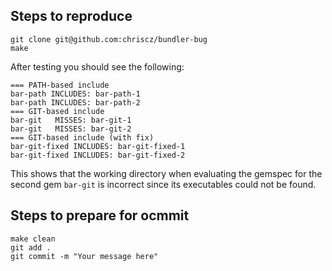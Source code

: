 ## Steps to reproduce
```
git clone git@github.com:chriscz/bundler-bug
make
```

After testing you should see the following:

```
=== PATH-based include
bar-path INCLUDES: bar-path-1
bar-path INCLUDES: bar-path-2
=== GIT-based include
bar-git   MISSES: bar-git-1
bar-git   MISSES: bar-git-2
=== GIT-based include (with fix)
bar-git-fixed INCLUDES: bar-git-fixed-1
bar-git-fixed INCLUDES: bar-git-fixed-2
```

This shows that the working directory when evaluating the gemspec for the second gem `bar-git` is incorrect since its executables could not be found.

## Steps to prepare for ocmmit
```
make clean
git add .
git commit -m "Your message here"
```
